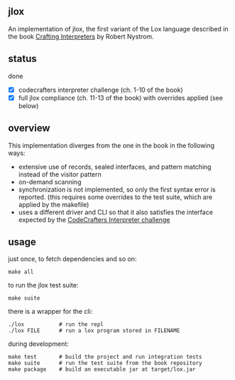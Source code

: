 ## jlox

An implementation of jlox, the first variant of the Lox language described in the book
[Crafting Interpreters](https://www.craftinginterpreters.com/contents.html) by Robert Nystrom.

## status

done

- [x] codecrafters interpreter challenge (ch. 1-10 of the book)
- [x] full jlox compliance (ch. 11-13 of the book) with overrides applied (see below)

## overview

This implementation diverges from the one in the book in the following ways:

-   extensive use of records, sealed interfaces, and pattern matching instead of the visitor pattern
-   on-demand scanning
-   synchronization is not implemented, so only the first syntax error is reported. (this requires
    some overrides to the test suite, which are applied by the makefile)
-   uses a different driver and CLI so that it also satisfies the interface expected by the
    [CodeCrafters Interpreter challenge](https://app.codecrafters.io/courses/interpreter/overview)

## usage

just once, to fetch dependencies and so on:

    make all

to run the jlox test suite:

    make suite

there is a wrapper for the cli:

    ./lox           # run the repl
    ./lox FILE      # run a lox program stored in FILENAME

during development:

    make test       # build the project and run integration tests
    make suite      # run the test suite from the book repository
    make package    # build an executable jar at target/lox.jar
